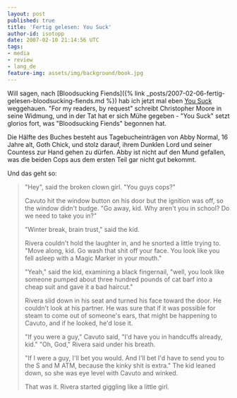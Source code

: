 ```yaml
---
layout: post
published: true
title: 'Fertig gelesen: You Suck'
author-id: isotopp
date: 2007-02-10 21:14:56 UTC
tags:
- media
- review
- lang_de
feature-img: assets/img/background/book.jpg
---
```


Will sagen, nach 
[Bloodsucking Fiends]({% link _posts/2007-02-06-fertig-gelesen-bloodsucking-fiends.md %})
hab ich jetzt mal eben 
[You Suck](http://www.amazon.de/Suck-Love-Story-Christopher-Moore/dp/0060590297)
weggehauen. 
"For my readers, by request" schreibt Christopher Moore in seine Widmung, und in der Tat hat er sich Mühe gegeben - "You Suck" setzt glorios fort, was "Bloodsucking Fiends" begonnen hat.

Die Hälfte des Buches besteht aus Tagebucheinträgen von Abby Normal, 16 Jahre alt, Goth Chick, und stolz darauf, ihrem Dunklen Lord und seiner Countess zur Hand gehen zu dürfen.
Abby ist nicht auf den Mund gefallen, was die beiden Cops aus dem ersten Teil gar nicht gut bekommt.

Und das geht so:

> "Hey", said the broken clown girl. 
> "You guys cops?"
> 
> Cavuto hit the window button on his door but the ignition was off, so the window didn't budge. 
> "Go away, kid. Why aren't you in school? Do we need to take you in?"
> 
> "Winter break, brain trust," said the kid.
> 
>  Rivera couldn't hold the laughter in, and he snorted a little trying to.
> "Move along, kid. 
> Go wash that shit off your face.
> You look like you fell asleep with a Magic Marker in your mouth."
> 
>  "Yeah," said the kid, examining a black fingernail, "well, you look like someone pumped about three hundred pounds of cat barf into a cheap suit and gave it a bad haircut."
> 
> Rivera slid down in his seat and turned his face toward the door.
> He couldn't look at his partner.
> He was sure that if it was possible for steam to come out of someone's ears, that might be happening to Cavuto, and if he looked, he'd lose it.
> 
> "If you were a guy," Cavuto said, "I'd have you in handcuffs already, kid."
> "Oh, God," Rivera said under his breath.
> 
> "If I were a guy, I'll bet you would.
> And I'll bet I'd have to send you to the S and M ATM, because the kinky shit is extra." The kid leaned down, so she was eye level with Cavuto and winked.
> 
>  That was it. Rivera started giggling like a little girl.
